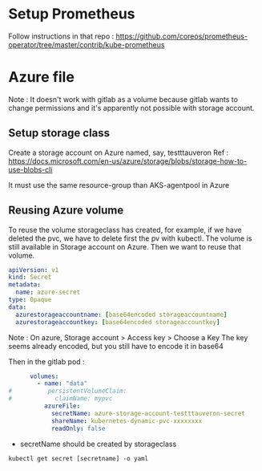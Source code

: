 # Setup Prometheus

Follow instructions in that repo :
https://github.com/coreos/prometheus-operator/tree/master/contrib/kube-prometheus

# Azure file
Note : It doesn't work with gitlab as a volume because gitlab wants to change permissions and it's apparently not possible with storage account. 

## Setup storage class

Create a storage account on Azure named, say, testttauveron
Ref : https://docs.microsoft.com/en-us/azure/storage/blobs/storage-how-to-use-blobs-cli

It must use the same resource-group than AKS-agentpool in Azure

## Reusing Azure volume

To reuse the volume storageclass has created, for example, if we have deleted the pvc, we have to delete first the pv with kubectl.
The volume is still available in Storage account on Azure.
Then we want to reuse that volume.

```yaml
apiVersion: v1
kind: Secret
metadata:
  name: azure-secret
type: Opaque
data:
  azurestorageaccountname: [base64encoded storageaccountname]
  azurestorageaccountkey: [base64encoded storageaccountkey]
```

Note : On azure, Storage account > Access key > Choose a Key
The key seems already encoded, but you still have to encode it in base64 

Then in the gitlab pod : 

```yaml
      volumes:
        - name: "data"
#          persistentVolumeClaim:
#            claimName: mypvc
          azureFile:
            secretName: azure-storage-account-testttauveron-secret
            shareName: kubernetes-dynamic-pvc-xxxxxxxx
            readOnly: false
```

- secretName should be created by storageclass 
```shell
kubectl get secret [secretname] -o yaml
```


